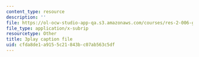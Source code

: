 ```yaml
---
content_type: resource
description: ''
file: https://ol-ocw-studio-app-qa.s3.amazonaws.com/courses/res-2-006-girls-who-build-cameras-summer-2016/cfda8de1a9155c21843bc07ab563c5df_fp7wylcPRKM.vtt
file_type: application/x-subrip
resourcetype: Other
title: 3play caption file
uid: cfda8de1-a915-5c21-843b-c07ab563c5df
---
```

